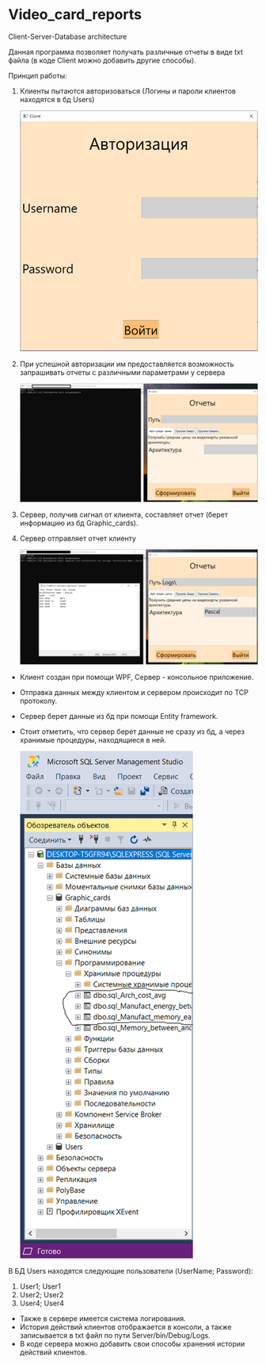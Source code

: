 # Video_card_reports
Client-Server-Database architecture

Данная программа позволяет получать различные отчеты в виде txt файла (в коде Client можно добавить другие способы).

Принцип работы:
1.  Клиенты пытаются авторизоваться (Логины и пароли клиентов находятся в бд Users)

    ![Image alt](https://github.com/Zhenya331/Video_card_reports/raw/master/Images/Autorisation.png)

2.  При успешной авторизации им предоставляется возможность запрашивать отчеты с различными параметрами у сервера

    ![Image alt](https://github.com/Zhenya331/Video_card_reports/raw/master/Images/Queries.png)

3.  Сервер, получив сигнал от клиента, составляет отчет (берет информацию из бд Graphic_cards).

4.  Сервер отправляет отчет клиенту

    ![Image alt](https://github.com/Zhenya331/Video_card_reports/raw/master/Images/Get_Result.png)

- Клиент создан при помощи WPF, Сервер - консольное приложение.
- Отправка данных между клиентом и сервером происходит по TCP протоколу.
- Сервер берет данные из бд при помощи Entity framework.
- Стоит отметить, что сервер берет данные не сразу из бд, а через хранимые процедуры, находящиеся в ней.

  ![Image alt](https://github.com/Zhenya331/Video_card_reports/raw/master/Images/Proc.png)

В БД Users находятся следующие пользователи (UserName; Password):
1.  User1; User1
2.  User2; User2
3.  User4; User4

- Также в сервере имеется система логирования.
- История действий клиентов отображается в консоли, а также записывается в txt файл по пути Server/bin/Debug/Logs.
- В коде сервера можно добавить свои способы хранения истории действий клиентов.
